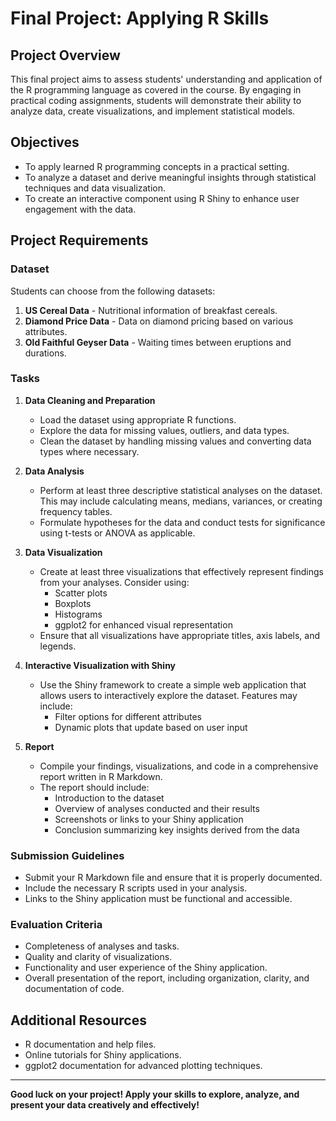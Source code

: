 # Final Project: Applying R Skills

## Project Overview

This final project aims to assess students' understanding and application of the R programming language as covered in the course. By engaging in practical coding assignments, students will demonstrate their ability to analyze data, create visualizations, and implement statistical models.

## Objectives

- To apply learned R programming concepts in a practical setting.
- To analyze a dataset and derive meaningful insights through statistical techniques and data visualization.
- To create an interactive component using R Shiny to enhance user engagement with the data.

## Project Requirements

### Dataset

Students can choose from the following datasets:

1. **US Cereal Data** - Nutritional information of breakfast cereals.
2. **Diamond Price Data** - Data on diamond pricing based on various attributes.
3. **Old Faithful Geyser Data** - Waiting times between eruptions and durations.

### Tasks

1. **Data Cleaning and Preparation**
   - Load the dataset using appropriate R functions.
   - Explore the data for missing values, outliers, and data types.
   - Clean the dataset by handling missing values and converting data types where necessary.

2. **Data Analysis**
   - Perform at least three descriptive statistical analyses on the dataset. This may include calculating means, medians, variances, or creating frequency tables.
   - Formulate hypotheses for the data and conduct tests for significance using t-tests or ANOVA as applicable.

3. **Data Visualization**
   - Create at least three visualizations that effectively represent findings from your analyses. Consider using:
     - Scatter plots
     - Boxplots
     - Histograms
     - ggplot2 for enhanced visual representation
   - Ensure that all visualizations have appropriate titles, axis labels, and legends.

4. **Interactive Visualization with Shiny**
   - Use the Shiny framework to create a simple web application that allows users to interactively explore the dataset. Features may include:
     - Filter options for different attributes
     - Dynamic plots that update based on user input

5. **Report**
   - Compile your findings, visualizations, and code in a comprehensive report written in R Markdown.
   - The report should include:
     - Introduction to the dataset
     - Overview of analyses conducted and their results
     - Screenshots or links to your Shiny application
     - Conclusion summarizing key insights derived from the data

### Submission Guidelines

- Submit your R Markdown file and ensure that it is properly documented.
- Include the necessary R scripts used in your analysis.
- Links to the Shiny application must be functional and accessible.

### Evaluation Criteria

- Completeness of analyses and tasks.
- Quality and clarity of visualizations.
- Functionality and user experience of the Shiny application.
- Overall presentation of the report, including organization, clarity, and documentation of code.

## Additional Resources

- R documentation and help files.
- Online tutorials for Shiny applications.
- ggplot2 documentation for advanced plotting techniques.

---

**Good luck on your project! Apply your skills to explore, analyze, and present your data creatively and effectively!**